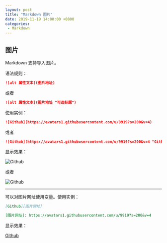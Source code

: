 ```yaml
---
layout: post
title: "Markdown 图片"
date: 2019-11-19 14:00:00 +0800
categories: 
 - Markdown
---
```


## 图片

Markdown 支持导入图片。

<!-- more -->

语法规则：
```markdown
![alt 属性文本](图片地址)
```
或者
```markdown
![alt 属性文本](图片地址 "可选标题")
```
使用实例：
```markdown
![Github](https://avatars1.githubusercontent.com/u/9919?s=200&v=4)
```
或者
```markdown
![Github](https://avatars1.githubusercontent.com/u/9919?s=200&v=4 "Github")
```
显示效果：

![Github](https://avatars1.githubusercontent.com/u/9919?s=200&v=4)

或者

![Github](https://avatars1.githubusercontent.com/u/9919?s=200&v=4 "Github")

---
可以对图片网址使用变量。使用实例：
```markdown
[Github][图片网址]

[图片网址]: https://avatars1.githubusercontent.com/u/9919?s=200&v=4
```
显示效果：

[Github][图片网址]

[图片网址]: https://avatars1.githubusercontent.com/u/9919?s=200&v=4
